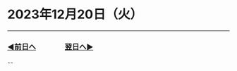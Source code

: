 # 2023年12月20日（火）

---

### [◀️前日へ](https://github.com/yuasys/chatty-journal/blob/main/2023/12/2023-12-19.md)&emsp;&emsp;&emsp;&emsp;[翌日へ▶️](https://github.com/yuasys/chatty-journal/blob/main/2023/12/2023-12-21.md)

--
